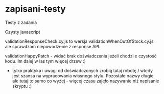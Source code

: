 # zapisani-testy
Testy z zadania

Czysty javascript 

validationResponseCheck.cy.js to wersja validationWhenOutOfStock.cy.js ale sprawdzam niepowodzenie z response API.

validationHappyPatch - widać brak doświadczenia jeżeli chodzi o czystość kodu. Im dalej w las tym więcej drzew :)
- tylko praktyka i uwagi od doświadczonych zrobią tutaj robotę / wtedy jest szansa na wypracowania własnego stylu.
Pozostałe nazwy długie ale tutaj to samo co wyżej - więcej czasu zajęło nazywanie niż napisanie skryptu :)
